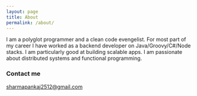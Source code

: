 ```yaml
---
layout: page
title: About
permalink: /about/
---
```


I am a polyglot programmer and a clean code evengelist. For most part of my career I have worked as a backend developer on Java/Groovy/C#/Node stacks. I am particularly good at building scalable apps. I am passionate about distributed systems and functional programming.

### Contact me

[sharmapankaj2512@gmail.com](sharmapankaj2512@gmail.com)

